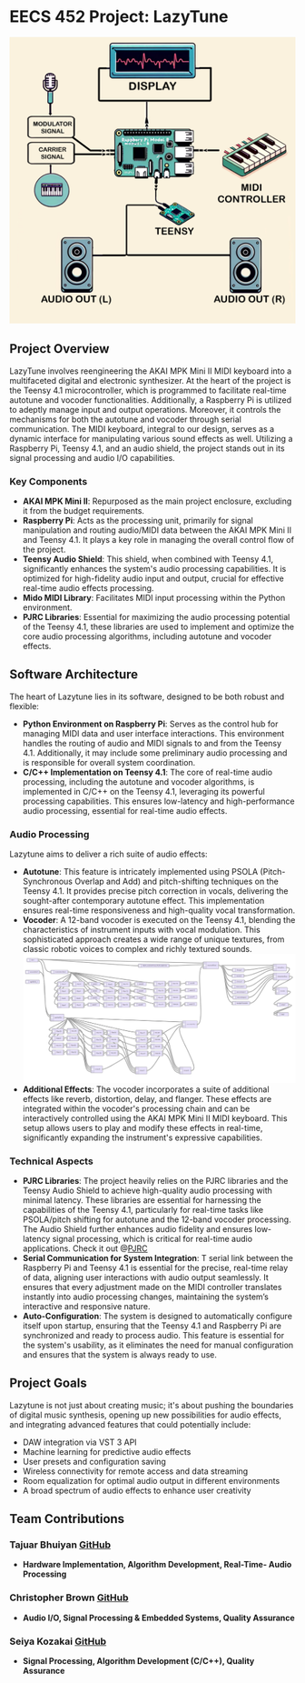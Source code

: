 # EECS 452 Project: LazyTune

![Overall System](/src/etc/System.png)

## Project Overview
LazyTune involves reengineering the AKAI MPK Mini II MIDI keyboard into a multifaceted digital and electronic synthesizer. At the heart of the project is the Teensy 4.1 microcontroller, which is programmed to facilitate real-time autotune and vocoder functionalities. Additionally, a Raspberry Pi is utilized to adeptly manage input and output operations. Moreover, it controls the mechanisms for both the autotune and vocoder through serial communication. The MIDI keyboard, integral to our design, serves as a dynamic interface for manipulating various sound effects as well. Utilizing a Raspberry Pi, Teensy 4.1, and an audio shield, the project stands out in its signal processing and audio I/O capabilities.

### Key Components
- **AKAI MPK Mini II**: Repurposed as the main project enclosure, excluding it from the budget requirements.
- **Raspberry Pi**: Acts as the processing unit, primarily for signal manipulation and routing audio/MIDI data between the AKAI MPK Mini II and Teensy 4.1. It plays a key role in managing the overall control flow of the project.
- **Teensy Audio Shield**: This shield, when combined with Teensy 4.1, significantly enhances the system's audio processing capabilities. It is optimized for high-fidelity audio input and output, crucial for effective real-time audio effects processing.
- **Mido MIDI Library**: Facilitates MIDI input processing within the Python environment.
- **PJRC Libraries**: Essential for maximizing the audio processing potential of the Teensy 4.1, these libraries are used to implement and optimize the core audio processing algorithms, including autotune and vocoder effects.

## Software Architecture
The heart of Lazytune lies in its software, designed to be both robust and flexible:
- **Python Environment on Raspberry Pi**: Serves as the control hub for managing MIDI data and user interface interactions. This environment handles the routing of audio and MIDI signals to and from the Teensy 4.1. Additionally, it may include some preliminary audio processing and is responsible for overall system coordination.
- **C/C++ Implementation on Teensy 4.1**: The core of real-time audio processing, including the autotune and vocoder algorithms, is implemented in C/C++ on the Teensy 4.1, leveraging its powerful processing capabilities. This ensures low-latency and high-performance audio processing, essential for real-time audio effects.

### Audio Processing
Lazytune aims to deliver a rich suite of audio effects:
- **Autotune**: This feature is intricately implemented using PSOLA (Pitch-Synchronous Overlap and Add) and pitch-shifting techniques on the Teensy 4.1. It provides precise pitch correction in vocals, delivering the sought-after contemporary autotune effect. This implementation ensures real-time responsiveness and high-quality vocal transformation.
- **Vocoder**: A 12-band vocoder is executed on the Teensy 4.1, blending the characteristics of instrument inputs with vocal modulation. This sophisticated approach creates a wide range of unique textures, from classic robotic voices to complex and richly textured sounds.
![Vocoder](/src/etc/vocoder.png)
- **Additional Effects**: The vocoder incorporates a suite of additional effects like reverb, distortion, delay, and flanger. These effects are integrated within the vocoder's processing chain and can be interactively controlled using the AKAI MPK Mini II MIDI keyboard. This setup allows users to play and modify these effects in real-time, significantly expanding the instrument's expressive capabilities.

### Technical Aspects
- **PJRC Libraries**: The project heavily relies on the PJRC libraries and the Teensy Audio Shield to achieve high-quality audio processing with minimal latency. These libraries are essential for harnessing the capabilities of the Teensy 4.1, particularly for real-time tasks like PSOLA/pitch shifting for autotune and the 12-band vocoder processing. The Audio Shield further enhances audio fidelity and ensures low-latency signal processing, which is critical for real-time audio applications. Check it out @[PJRC](https://www.pjrc.com/teensy/gui/)
- **Serial Communication for System Integration**: T serial link between the Raspberry Pi and Teensy 4.1 is essential for the precise, real-time relay of data, aligning user interactions with audio output seamlessly. It ensures that every adjustment made on the MIDI controller translates instantly into audio processing changes, maintaining the system’s interactive and responsive nature.
- **Auto-Configuration**: The system is designed to automatically configure itself upon startup, ensuring that the Teensy 4.1 and Raspberry Pi are synchronized and ready to process audio. This feature is essential for the system's usability, as it eliminates the need for manual configuration and ensures that the system is always ready to use.


## Project Goals
Lazytune is not just about creating music; it's about pushing the boundaries of digital music synthesis, opening up new possibilities for audio effects, and integrating advanced features that could potentially include:
- DAW integration via VST 3 API
- Machine learning for predictive audio effects
- User presets and configuration saving
- Wireless connectivity for remote access and data streaming
- Room equalization for optimal audio output in different environments
- A broad spectrum of audio effects to enhance user creativity

## Team Contributions

### Tajuar Bhuiyan [GitHub](https://github.com/tajuar2001)
- **Hardware Implementation, Algorithm Development, Real-Time- Audio Processing** 
  
### Christopher Brown [GitHub](https://github.com/chrsbrwn)
- **Audio I/O, Signal Processing & Embedded Systems, Quality Assurance**

### Seiya Kozakai [GitHub](https://github.com/skozakai)
- **Signal Processing, Algorithm Development (C/C++), Quality Assurance**


